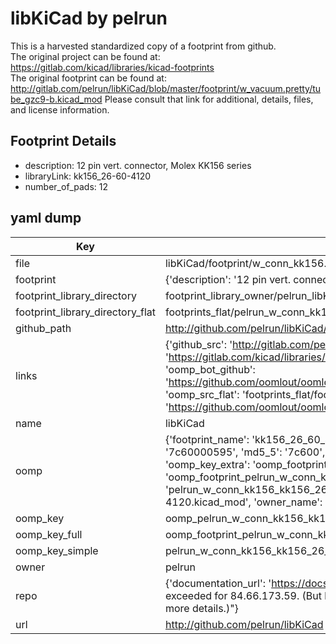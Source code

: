# libKiCad by pelrun  
This is a harvested standardized copy of a footprint from github.  
The original project can be found at:  
https://gitlab.com/kicad/libraries/kicad-footprints  
The original footprint can be found at:
http://gitlab.com/pelrun/libKiCad/blob/master/footprint/w_vacuum.pretty/tube_gzc9-b.kicad_mod
Please consult that link for additional, details, files, and license information.  
## Footprint Details
* description: 12 pin vert. connector, Molex KK156 series  
* libraryLink: kk156_26-60-4120  
* number_of_pads: 12  
## yaml dump  
| Key | Value |  
| --- | --- |  
| file | libKiCad/footprint/w_conn_kk156.pretty/kk156_26-60-4120.kicad_mod |  
| footprint | {'description': '12 pin vert. connector, Molex KK156 series', 'libraryLink': 'kk156_26-60-4120', 'number_of_pads': 12} |  
| footprint_library_directory | footprint_library_owner/pelrun_libKiCad |  
| footprint_library_directory_flat | footprints_flat/pelrun_w_conn_kk156_kk156_26_60_4120/working |  
| github_path | http://github.com/pelrun/libKiCad/blob/master/footprint/w_conn_kk156.pretty/kk156_26-60-4120.kicad_mod |  
| links | {'github_src': 'http://gitlab.com/pelrun/libKiCad/blob/master/footprint/w_vacuum.pretty/tube_gzc9-b.kicad_mod', 'github_src_repo': 'https://gitlab.com/kicad/libraries/kicad-footprints', 'oomp_bot': 'footprints/pelrun_w_conn_kk156_kk156_26_60_4120/working', 'oomp_bot_github': 'https://github.com/oomlout/oomlout_oomp_footprint_bot/tree/main/footprints/pelrun_w_conn_kk156_kk156_26_60_4120/working', 'oomp_src_flat': 'footprints_flat/footprints_flat/pelrun_w_conn_kk156_kk156_26_60_4120/working', 'oomp_src_flat_github': 'https://github.com/oomlout/oomlout_oomp_footprint_src/tree/main/footprints_flat/pelrun_w_conn_kk156_kk156_26_60_4120/working'} |  
| name | libKiCad |  
| oomp | {'footprint_name': 'kk156_26_60_4120', 'library_name': 'w_conn_kk156', 'md5': '7c600005954bd4d3cfb0e62a0f93a250', 'md5_10': '7c60000595', 'md5_5': '7c600', 'md5_6': '7c6000', 'oomp_key': 'oomp_pelrun_w_conn_kk156_kk156_26_60_4120', 'oomp_key_extra': 'oomp_footprint_pelrun_w_conn_kk156_kk156_26_60_4120', 'oomp_key_full': 'oomp_footprint_pelrun_w_conn_kk156_kk156_26_60_4120_7c6000', 'oomp_key_simple': 'pelrun_w_conn_kk156_kk156_26_60_4120', 'original_filename': 'libKiCad/footprint/w_conn_kk156.pretty/kk156_26-60-4120.kicad_mod', 'owner_name': 'pelrun'} |  
| oomp_key | oomp_pelrun_w_conn_kk156_kk156_26_60_4120 |  
| oomp_key_full | oomp_footprint_pelrun_w_conn_kk156_kk156_26_60_4120 |  
| oomp_key_simple | pelrun_w_conn_kk156_kk156_26_60_4120 |  
| owner | pelrun |  
| repo | {'documentation_url': 'https://docs.github.com/rest/overview/resources-in-the-rest-api#rate-limiting', 'message': "API rate limit exceeded for 84.66.173.59. (But here's the good news: Authenticated requests get a higher rate limit. Check out the documentation for more details.)"} |  
| url | http://github.com/pelrun/libKiCad |  

